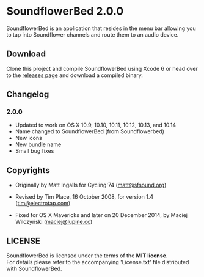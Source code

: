 # SoundflowerBed 2.0.0

SoundflowerBed is an application that resides in the menu bar allowing you to tap into Soundflower channels and route them to an audio device.

## Download

Clone this project and compile SoundflowerBed using Xcode 6 or head over to the [releases page](https://github.com/mLupine/SoundflowerBed/releases) and download a compiled binary.

## Changelog

### 2.0.0

* Updated to work on OS X 10.9, 10.10, 10.11, 10.12, 10.13, and 10.14
* Name changed to SoundflowerBed (from Soundflowerbed)
* New icons
* New bundle name
* Small bug fixes

## Copyrights

* Originally by Matt Ingalls for Cycling'74 (<matt@sfsound.org>)

* Revised by Tim Place, 16 October 2008, for version 1.4 (<tim@electrotap.com>)

* Fixed for OS X Mavericks and later on 20 December 2014, by Maciej Wilczyński (<maciej@lupine.cc>)


## LICENSE

SoundflowerBed is licensed under the terms of the **MIT license**.  
For details please refer to the accompanying 'License.txt' file distributed with SoundflowerBed.



